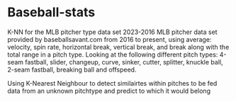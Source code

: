 # Baseball-stats
K-NN for the MLB pitcher type data set 2023-2016
MLB pitcher data set provided by baseballsavant.com from 2016 to present, using average: velocity, spin rate, horizontal break, vertical break, and break along with the total range in a pitch type. Looking at the following different pitch types: 4-seam fastball, slider, changeup, curve, sinker, cutter, splitter, knuckle ball, 2-seam fastball, breaking ball and offspeed.

Using K-Nearest Neighbour to detect similairtes within pitches to be fed data from an unknown pitchtype and predict to which it would belong
